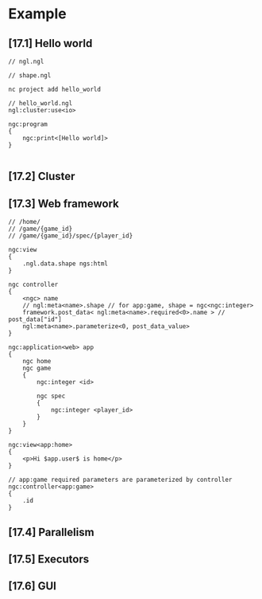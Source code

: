 # Example

## [17.1] Hello world

```
// ngl.ngl

// shape.ngl

nc project add hello_world

// hello_world.ngl
ngl:cluster:use<io>

ngc:program
{
    ngc:print<[Hello world]>
}


```

## [17.2] Cluster

## [17.3] Web framework

````
// /home/
// /game/{game_id}
// /game/{game_id}/spec/{player_id}

ngc:view
{
    .ngl.data.shape ngs:html
}

ngc controller
{
    <ngc> name
    // ngl:meta<name>.shape // for app:game, shape = ngc<ngc:integer>
    framework.post_data< ngl:meta<name>.required<0>.name > // post_data["id"]
    ngl:meta<name>.parameterize<0, post_data_value>
}

ngc:application<web> app
{
    ngc home
    ngc game
    {
        ngc:integer <id>

        ngc spec
        {
            ngc:integer <player_id>
        }
    }
}

ngc:view<app:home>
{
    <p>Hi $app.user$ is home</p>
}

// app:game required parameters are parameterized by controller
ngc:controller<app:game>
{
    .id
}

````

## [17.4] Parallelism
## [17.5] Executors
## [17.6] GUI